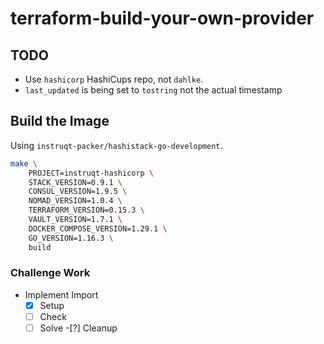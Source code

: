 # terraform-build-your-own-provider

## TODO

- Use `hashicorp` HashiCups repo, not `dahlke`.
- `last_updated` is being set to `tostring` not the actual timestamp

## Build the Image

Using `instruqt-packer/hashistack-go-development`.

```bash
make \
    PROJECT=instruqt-hashicorp \
    STACK_VERSION=0.9.1 \
    CONSUL_VERSION=1.9.5 \
    NOMAD_VERSION=1.0.4 \
    TERRAFORM_VERSION=0.15.3 \
    VAULT_VERSION=1.7.1 \
    DOCKER_COMPOSE_VERSION=1.29.1 \
    GO_VERSION=1.16.3 \
    build
```

### Challenge Work

- Implement Import
    -[x] Setup
    -[ ] Check
    -[ ] Solve
    -[?] Cleanup
